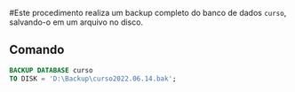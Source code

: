 #Este procedimento realiza um backup completo do banco de dados `curso`, salvando-o em um arquivo no disco.

## Comando

```sql
BACKUP DATABASE curso
TO DISK = 'D:\Backup\curso2022.06.14.bak';
```